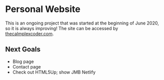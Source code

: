 # Personal Website

This is an ongoing project that was started at the beginning of June 2020, so it is always improving!
The site can be accessed by [thecalmplexcoder.com](http://www.thecalmplexcoder.com).

## Next Goals

- Blog page
- Contact page
- Check out HTML5Up; show JMB Netlify
